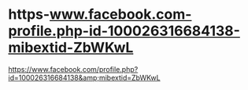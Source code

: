 # https-www.facebook.com-profile.php-id-100026316684138-mibextid-ZbWKwL
https://www.facebook.com/profile.php?id=100026316684138&amp;mibextid=ZbWKwL
